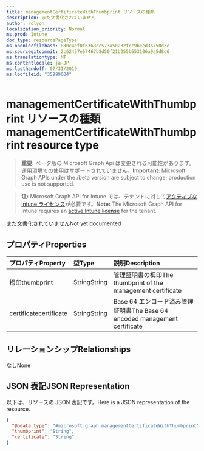 ```yaml
---
title: managementCertificateWithThumbprint リソースの種類
description: まだ文書化されていません
author: rolyon
localization_priority: Normal
ms.prod: Intune
doc_type: resourcePageType
ms.openlocfilehash: 830c4ef0f6368dc573a50232fcc9beed36750d3e
ms.sourcegitcommit: 2c62457e57467b8d50f21b255b553106a9a5d8d6
ms.translationtype: MT
ms.contentlocale: ja-JP
ms.lasthandoff: 07/31/2019
ms.locfileid: "35999004"
---
```

# <a name="managementcertificatewiththumbprint-resource-type"></a><span data-ttu-id="e90bb-103">managementCertificateWithThumbprint リソースの種類</span><span class="sxs-lookup"><span data-stu-id="e90bb-103">managementCertificateWithThumbprint resource type</span></span>

> <span data-ttu-id="e90bb-104">**重要:** ベータ版の Microsoft Graph Api は変更される可能性があります。運用環境での使用はサポートされていません。</span><span class="sxs-lookup"><span data-stu-id="e90bb-104">**Important:** Microsoft Graph APIs under the /beta version are subject to change; production use is not supported.</span></span>

> <span data-ttu-id="e90bb-105">**注:** Microsoft Graph API for Intune では、テナントに対して[アクティブな intune ライセンス](https://go.microsoft.com/fwlink/?linkid=839381)が必要です。</span><span class="sxs-lookup"><span data-stu-id="e90bb-105">**Note:** The Microsoft Graph API for Intune requires an [active Intune license](https://go.microsoft.com/fwlink/?linkid=839381) for the tenant.</span></span>

<span data-ttu-id="e90bb-106">まだ文書化されていません</span><span class="sxs-lookup"><span data-stu-id="e90bb-106">Not yet documented</span></span>

## <a name="properties"></a><span data-ttu-id="e90bb-107">プロパティ</span><span class="sxs-lookup"><span data-stu-id="e90bb-107">Properties</span></span>
|<span data-ttu-id="e90bb-108">プロパティ</span><span class="sxs-lookup"><span data-stu-id="e90bb-108">Property</span></span>|<span data-ttu-id="e90bb-109">型</span><span class="sxs-lookup"><span data-stu-id="e90bb-109">Type</span></span>|<span data-ttu-id="e90bb-110">説明</span><span class="sxs-lookup"><span data-stu-id="e90bb-110">Description</span></span>|
|:---|:---|:---|
|<span data-ttu-id="e90bb-111">拇印</span><span class="sxs-lookup"><span data-stu-id="e90bb-111">thumbprint</span></span>|<span data-ttu-id="e90bb-112">String</span><span class="sxs-lookup"><span data-stu-id="e90bb-112">String</span></span>|<span data-ttu-id="e90bb-113">管理証明書の拇印</span><span class="sxs-lookup"><span data-stu-id="e90bb-113">The thumbprint of the management certificate</span></span>|
|<span data-ttu-id="e90bb-114">certificate</span><span class="sxs-lookup"><span data-stu-id="e90bb-114">certificate</span></span>|<span data-ttu-id="e90bb-115">String</span><span class="sxs-lookup"><span data-stu-id="e90bb-115">String</span></span>|<span data-ttu-id="e90bb-116">Base 64 エンコード済み管理証明書</span><span class="sxs-lookup"><span data-stu-id="e90bb-116">The Base 64 encoded management certificate</span></span>|

## <a name="relationships"></a><span data-ttu-id="e90bb-117">リレーションシップ</span><span class="sxs-lookup"><span data-stu-id="e90bb-117">Relationships</span></span>
<span data-ttu-id="e90bb-118">なし</span><span class="sxs-lookup"><span data-stu-id="e90bb-118">None</span></span>

## <a name="json-representation"></a><span data-ttu-id="e90bb-119">JSON 表記</span><span class="sxs-lookup"><span data-stu-id="e90bb-119">JSON Representation</span></span>
<span data-ttu-id="e90bb-120">以下は、リソースの JSON 表記です。</span><span class="sxs-lookup"><span data-stu-id="e90bb-120">Here is a JSON representation of the resource.</span></span>
<!-- {
  "blockType": "resource",
  "@odata.type": "microsoft.graph.managementCertificateWithThumbprint"
}
-->
``` json
{
  "@odata.type": "#microsoft.graph.managementCertificateWithThumbprint",
  "thumbprint": "String",
  "certificate": "String"
}
```





